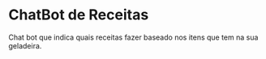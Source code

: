 # ChatBot de Receitas

<p>Chat bot que indica quais receitas fazer baseado nos itens que tem na sua geladeira.</p>